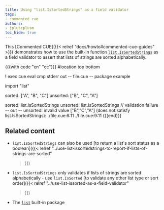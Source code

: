 ```yaml
---
title: Using "list.IsSortedStrings" as a field validator
tags:
- commented cue
authors:
- jpluscplusm
toc_hide: true
---
```


This [Commented CUE]({{< relref "docs/howto#commented-cue-guides" >}})
demonstrates how to use the built-in function
[`list.IsSortedStrings`](https://pkg.go.dev/cuelang.org/go/pkg/list#IsSortedStrings)
as a field validator to assert that lists of strings are sorted alphabetically.

{{{with code "en" "cc"}}}
#location top bottom

! exec cue eval
cmp stderr out
-- file.cue --
package example

import "list"

sorted: ["A", "B", "C"]
unsorted: ["B", "C", "A"]

sorted:   list.IsSortedStrings
unsorted: list.IsSortedStrings // validation failure
-- out --
unsorted: invalid value ["B","C","A"] (does not satisfy list.IsSortedStrings):
    ./file.cue:6:11
    ./file.cue:9:11
{{{end}}}

## Related content

- `list.IsSortedStrings` can also be used
  [to return a list's sort status as a boolean]({{< relref
    "../use-list-issortedstrings-to-report-if-lists-of-strings-are-sorted"
  >}})
- `list.IsSortedStrings` only validates if lists of strings are sorted
  alphabetically - use `list.IsSorted`
  [to validate any other list type or sort order]({{< relref
    "../use-list-issorted-as-a-field-validator"
  >}})
- The [`list`](https://pkg.go.dev/cuelang.org/go/pkg/list) built-in package
